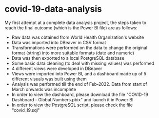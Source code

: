 # covid-19-data-analysis
My first attempt at a complete data analysis project, the steps taken to reach the final outcome (which is the Power BI file) are as follows:
- Raw data was obtained from World Health Organization's website
- Data was imported into DBeaver in CSV format
- Transformations were performed on the data to change the original format (string) into more suitable formats (date and numeric)
- Data was then exported to a local PostgreSQL database
- Some basic data cleaning (to deal with missing values) was performed
- 4 different views were developed in DBeaver
- Views were imported into Power BI, and a dashboard made up of 5 different visuals was built using them
- Analysis was performed till the end of Feb-2022. Data from start of March onwards was incomplete
- In order to view the dashboard, please download the file "COVID-19 Dashboard - Global Numbers.pbix" and launch it in Power BI
- In order to view the PostgreSQL script, please check the file "covid_19.sql"
